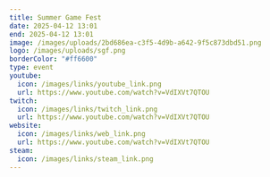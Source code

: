 ```yaml
---
title: Summer Game Fest
date: 2025-04-12 13:01
end: 2025-04-12 13:01
image: /images/uploads/2bd686ea-c3f5-4d9b-a642-9f5c873dbd51.png
logo: /images/uploads/sgf.png
borderColor: "#ff6600"
type: event
youtube:
  icon: /images/links/youtube_link.png
  url: https://www.youtube.com/watch?v=VdIXVt7QTOU
twitch:
  icon: /images/links/twitch_link.png
  url: https://www.youtube.com/watch?v=VdIXVt7QTOU
website:
  icon: /images/links/web_link.png
  url: https://www.youtube.com/watch?v=VdIXVt7QTOU
steam:
  icon: /images/links/steam_link.png
---
```

